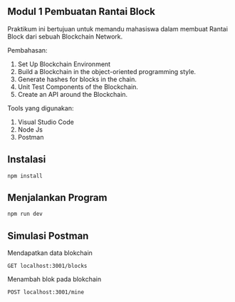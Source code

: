 ## Modul 1 Pembuatan Rantai Block

Praktikum ini bertujuan untuk memandu mahasiswa dalam membuat Rantai Block dari sebuah
Blockchain Network.

Pembahasan:

1. Set Up Blockchain Environment
2. Build a Blockchain in the object-oriented programming style.
3. Generate hashes for blocks in the chain.
4. Unit Test Components of the Blockchain.
5. Create an API around the Blockchain.

Tools yang digunakan:

1. Visual Studio Code
2. Node Js
3. Postman

## Instalasi

```
npm install
```

## Menjalankan Program

```
npm run dev
```

## Simulasi Postman

Mendapatkan data blokchain

```
GET localhost:3001/blocks
```

Menambah blok pada blokchain

```
POST localhost:3001/mine
```
